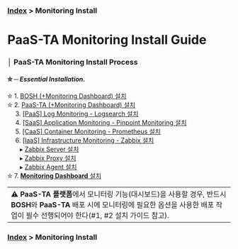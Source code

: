 ### [Index](https://github.com/PaaS-TA/Guide/tree/working-new-template) > Monitoring Install


# PaaS-TA Monitoring Install Guide


### │ PaaS-TA Monitoring Install Process


#### ⛤ ─ *Essential Installation.*  
⛤ 1. [BOSH (+Monitoring Dashboard) 설치](PAAS-TA_BOSH2_MONITORING_INSTALL_GUIDE.md)  
⛤ 2. [PaaS-TA (+Monitoring Dashboard) 설치](PAAS-TA_CORE_MONITORING_INSTALL_GUIDE.md)  
　 3. [[PaaS] Log Monitoring - Logsearch 설치](PAAS-TA_MONITORING_LOGSEARCH_INSTALL.md)  
　 4. [[SaaS] Application Monitoring - Pinpoint Monitoring 설치](PAAS-TA_MONITORING_PINPOINT_MONITORING_INSTALL.md)  
　 5. [[CaaS] Container Monitoring - Prometheus 설치](PAAS-TA_MONITORING_CONTAINER_SERVICE_INSTALL.md)  
　 6. [[IaaS] Infrastructure Monitoring - Zabbix 설치]()  
 　　▸ [Zabbix Server 설치](PAAS-TA_MONITORING_ZABBIX-SERVER_INSTALL.md)  
 　　▸ [Zabbix Proxy 설치](PAAS-TA_MONITORING_ZABBIX-PROXY_INSTALL.md)  
 　　▸ [Zabbix Agent 설치](PAAS-TA_MONITORING_ZABBIX-AGENT_INSTALL.md)  
⛤ 7. [**Monitoring Dashboard** 설치](PAAS-TA_MONITORING_PAAS-TA_MONITORING_INSTALL.md)

<table>
  <tr>
    <td>⚠️ <b>PaaS-TA 플랫폼</b>에서 모니터링 기능(대시보드)을 사용할 경우, 반드시 <b>BOSH</b>와 <b>PaaS-TA</b> 배포 시에 모니터링에 필요한 옵션을 사용한 배포 작업이 필수 선행되어야 한다(#1, #2 설치 가이드 참고).</td>
  </tr>
</table>


### [Index](https://github.com/PaaS-TA/Guide/tree/working-new-template) > Monitoring Install